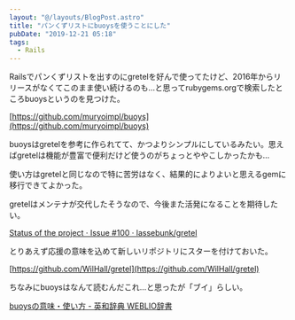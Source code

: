 ```yaml
---
layout: "@/layouts/BlogPost.astro"
title: "パンくずリストにbuoysを使うことにした"
pubDate: "2019-12-21 05:18"
tags:
  - Rails
---
```

Railsでパンくずリストを出すのにgretelを好んで使ってたけど、2016年からリリースがなくてこのまま使い続けるのも…と思ってrubygems.orgで検索したところbuoysというのを見つけた。

[https://github.com/muryoimpl/buoys](https://github.com/muryoimpl/buoys)

buoysはgretelを参考に作られてて、かつよりシンプルにしているみたい。思えばgretelは機能が豊富で便利だけど使うのがちょっとややこしかったかも…

使い方はgretelと同じなので特に苦労はなく、結果的によりよいと思えるgemに移行できてよかった。

gretelはメンテナが交代したそうなので、今後また活発になることを期待したい。

[Status of the project · Issue #100 · lassebunk/gretel](https://github.com/lassebunk/gretel/issues/100)

とりあえず応援の意味を込めて新しいリポジトリにスターを付けておいた。

[https://github.com/WilHall/gretel](https://github.com/WilHall/gretel)

ちなみにbuoysはなんて読むんだこれ…と思ったが「ブイ」らしい。

[buoysの意味・使い方 - 英和辞典 WEBLIO辞書](https://ejje.weblio.jp/content/buoys)
